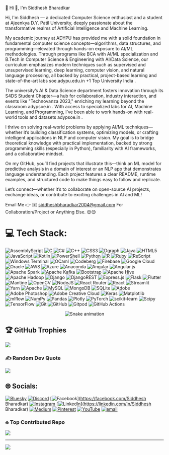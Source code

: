 💫 Hi 👋, I'm Siddhesh Bharadkar


Hi, I'm Siddhesh — a dedicated Computer Science enthusiast and a student at Ajeenkya D.Y. Patil University, deeply passionate about the transformative realms of Artificial Intelligence and Machine Learning.

My academic journey at ADYPU has provided me with a solid foundation in fundamental computer science concepts—algorithms, data structures, and programming—elevated through hands-on exposure to AI/ML methodologies. Through programs like BCA with AI/ML specialization and B.Tech in Computer Science & Engineering with AI/Data Science, our curriculum emphasizes modern techniques such as supervised and unsupervised learning, deep learning, computer vision, and natural language processing, all backed by practical, project-based learning and state-of-the-art labs 
soe.adypu.edu.in
+1
Top University India
.

The university’s AI & Data Science department fosters innovation through its S4DS Student Chapter—a hub for collaboration, industry interaction, and events like "Technovanza 2023," enriching my learning beyond the classroom 
adypsoe.in
. With access to specialized labs for AI, Machine Learning, and Programming, I’ve been able to work hands-on with real-world tools and datasets 
adypsoe.in
.

I thrive on solving real-world problems by applying AI/ML techniques—whether it’s building classification systems, optimizing models, or crafting intelligent applications in NLP and computer vision. My goal is to bridge theoretical knowledge with practical implementation, backed by strong programming skills (especially in Python), familiarity with AI frameworks, and a collaborative mindset.

On my GitHub, you’ll find projects that illustrate this—think an ML model for predictive analysis in a domain of interest or an NLP app that demonstrates language understanding. Each project features a clear README, runtime examples, and structured code to make things easy to follow and replicate.

Let’s connect—whether it’s to collaborate on open-source AI projects, exchange ideas, or contribute to exciting challenges in AI and ML!

Email Me 👉 ✉️ siddheshbharadkar2004@gmail.com For Collaboration/Project or Anything Else. 😊😊


# 💻 Tech Stack:
![AssemblyScript](https://img.shields.io/badge/assembly%20script-%23000000.svg?style=for-the-badge&logo=assemblyscript&logoColor=white) ![C](https://img.shields.io/badge/c-%2300599C.svg?style=for-the-badge&logo=c&logoColor=white) ![C#](https://img.shields.io/badge/c%23-%23239120.svg?style=for-the-badge&logo=csharp&logoColor=white) ![C++](https://img.shields.io/badge/c++-%2300599C.svg?style=for-the-badge&logo=c%2B%2B&logoColor=white) ![CSS3](https://img.shields.io/badge/css3-%231572B6.svg?style=for-the-badge&logo=css3&logoColor=white) ![Dgraph](https://img.shields.io/badge/dgraph-%23E50695.svg?style=for-the-badge&logo=dgraph&logoColor=white) ![Java](https://img.shields.io/badge/java-%23ED8B00.svg?style=for-the-badge&logo=openjdk&logoColor=white) ![HTML5](https://img.shields.io/badge/html5-%23E34F26.svg?style=for-the-badge&logo=html5&logoColor=white) ![JavaScript](https://img.shields.io/badge/javascript-%23323330.svg?style=for-the-badge&logo=javascript&logoColor=%23F7DF1E) ![Kotlin](https://img.shields.io/badge/kotlin-%237F52FF.svg?style=for-the-badge&logo=kotlin&logoColor=white) ![PowerShell](https://img.shields.io/badge/PowerShell-%235391FE.svg?style=for-the-badge&logo=powershell&logoColor=white) ![Python](https://img.shields.io/badge/python-3670A0?style=for-the-badge&logo=python&logoColor=ffdd54) ![R](https://img.shields.io/badge/r-%23276DC3.svg?style=for-the-badge&logo=r&logoColor=white) ![Ruby](https://img.shields.io/badge/ruby-%23CC342D.svg?style=for-the-badge&logo=ruby&logoColor=white) ![ReScript](https://img.shields.io/badge/rescript-%2314162c?style=for-the-badge&logo=rescript&logoColor=e34c4c) ![Windows Terminal](https://img.shields.io/badge/Windows%20Terminal-%234D4D4D.svg?style=for-the-badge&logo=windows-terminal&logoColor=white) ![OCaml](https://img.shields.io/badge/OCaml-%23E98407.svg?style=for-the-badge&logo=ocaml&logoColor=white) ![Codeberg](https://img.shields.io/badge/Codeberg-2185D0?style=for-the-badge&logo=Codeberg&logoColor=white) ![Firebase](https://img.shields.io/badge/firebase-%23039BE5.svg?style=for-the-badge&logo=firebase) ![Google Cloud](https://img.shields.io/badge/GoogleCloud-%234285F4.svg?style=for-the-badge&logo=google-cloud&logoColor=white) ![Oracle](https://img.shields.io/badge/Oracle-F80000?style=for-the-badge&logo=oracle&logoColor=white) ![AWS](https://img.shields.io/badge/AWS-%23FF9900.svg?style=for-the-badge&logo=amazon-aws&logoColor=white) ![Azure](https://img.shields.io/badge/azure-%230072C6.svg?style=for-the-badge&logo=microsoftazure&logoColor=white) ![Anaconda](https://img.shields.io/badge/Anaconda-%2344A833.svg?style=for-the-badge&logo=anaconda&logoColor=white) ![Angular](https://img.shields.io/badge/angular-%23DD0031.svg?style=for-the-badge&logo=angular&logoColor=white) ![Angular.js](https://img.shields.io/badge/angular.js-%23E23237.svg?style=for-the-badge&logo=angularjs&logoColor=white) ![Apache Spark](https://img.shields.io/badge/Apache%20Spark-FDEE21?style=for-the-badge&logo=apachespark&logoColor=black) ![Apache Kafka](https://img.shields.io/badge/Apache%20Kafka-000?style=for-the-badge&logo=apachekafka) ![Bootstrap](https://img.shields.io/badge/bootstrap-%238511FA.svg?style=for-the-badge&logo=bootstrap&logoColor=white) ![Apache Hive](https://img.shields.io/badge/Apache%20Hive-FDEE21?style=for-the-badge&logo=apachehive&logoColor=black) ![Apache Hadoop](https://img.shields.io/badge/Apache%20Hadoop-66CCFF?style=for-the-badge&logo=apachehadoop&logoColor=black) ![Django](https://img.shields.io/badge/django-%23092E20.svg?style=for-the-badge&logo=django&logoColor=white) ![DjangoREST](https://img.shields.io/badge/DJANGO-REST-ff1709?style=for-the-badge&logo=django&logoColor=white&color=ff1709&labelColor=gray) ![Express.js](https://img.shields.io/badge/express.js-%23404d59.svg?style=for-the-badge&logo=express&logoColor=%2361DAFB) ![Flask](https://img.shields.io/badge/flask-%23000.svg?style=for-the-badge&logo=flask&logoColor=white) ![Flutter](https://img.shields.io/badge/Flutter-%2302569B.svg?style=for-the-badge&logo=Flutter&logoColor=white) ![Mantine](https://img.shields.io/badge/Mantine-ffffff?style=for-the-badge&logo=Mantine&logoColor=339af0) ![OpenCV](https://img.shields.io/badge/opencv-%23white.svg?style=for-the-badge&logo=opencv&logoColor=white) ![NodeJS](https://img.shields.io/badge/node.js-6DA55F?style=for-the-badge&logo=node.js&logoColor=white) ![React Router](https://img.shields.io/badge/React_Router-CA4245?style=for-the-badge&logo=react-router&logoColor=white) ![React](https://img.shields.io/badge/react-%2320232a.svg?style=for-the-badge&logo=react&logoColor=%2361DAFB) ![Streamlit](https://img.shields.io/badge/Streamlit-%23FE4B4B.svg?style=for-the-badge&logo=streamlit&logoColor=white) ![Yarn](https://img.shields.io/badge/yarn-%232C8EBB.svg?style=for-the-badge&logo=yarn&logoColor=white) ![Apache](https://img.shields.io/badge/apache-%23D42029.svg?style=for-the-badge&logo=apache&logoColor=white) ![MySQL](https://img.shields.io/badge/mysql-4479A1.svg?style=for-the-badge&logo=mysql&logoColor=white) ![MongoDB](https://img.shields.io/badge/MongoDB-%234ea94b.svg?style=for-the-badge&logo=mongodb&logoColor=white) ![SQLite](https://img.shields.io/badge/sqlite-%2307405e.svg?style=for-the-badge&logo=sqlite&logoColor=white) ![Adobe](https://img.shields.io/badge/adobe-%23FF0000.svg?style=for-the-badge&logo=adobe&logoColor=white) ![Adobe Photoshop](https://img.shields.io/badge/adobe%20photoshop-%2331A8FF.svg?style=for-the-badge&logo=adobe%20photoshop&logoColor=white) ![Adobe Creative Cloud](https://img.shields.io/badge/Adobe%20Creative%20Cloud-DA1F26.svg?style=for-the-badge&logo=Adobe%20Creative%20Cloud&logoColor=white) ![Keras](https://img.shields.io/badge/Keras-%23D00000.svg?style=for-the-badge&logo=Keras&logoColor=white) ![Matplotlib](https://img.shields.io/badge/Matplotlib-%23ffffff.svg?style=for-the-badge&logo=Matplotlib&logoColor=black) ![mlflow](https://img.shields.io/badge/mlflow-%23d9ead3.svg?style=for-the-badge&logo=numpy&logoColor=blue) ![NumPy](https://img.shields.io/badge/numpy-%23013243.svg?style=for-the-badge&logo=numpy&logoColor=white) ![Pandas](https://img.shields.io/badge/pandas-%23150458.svg?style=for-the-badge&logo=pandas&logoColor=white) ![Plotly](https://img.shields.io/badge/Plotly-%233F4F75.svg?style=for-the-badge&logo=plotly&logoColor=white) ![PyTorch](https://img.shields.io/badge/PyTorch-%23EE4C2C.svg?style=for-the-badge&logo=PyTorch&logoColor=white) ![scikit-learn](https://img.shields.io/badge/scikit--learn-%23F7931E.svg?style=for-the-badge&logo=scikit-learn&logoColor=white) ![Scipy](https://img.shields.io/badge/SciPy-%230C55A5.svg?style=for-the-badge&logo=scipy&logoColor=%white) ![TensorFlow](https://img.shields.io/badge/TensorFlow-%23FF6F00.svg?style=for-the-badge&logo=TensorFlow&logoColor=white) ![Git](https://img.shields.io/badge/git-%23F05033.svg?style=for-the-badge&logo=git&logoColor=white) ![GitHub](https://img.shields.io/badge/github-%23121011.svg?style=for-the-badge&logo=github&logoColor=white) ![Gitpod](https://img.shields.io/badge/gitpod-f06611.svg?style=for-the-badge&logo=gitpod&logoColor=white) ![GitHub Actions](https://img.shields.io/badge/github%20actions-%232671E5.svg?style=for-the-badge&logo=githubactions&logoColor=white) 






<!-- Snake Game Repo View -->

<div align="center">
  <img src="https://profile-readme-generator.com/assets/snake.svg" alt="Snake animation" />
</div>

## 🏆 GitHub Trophies
![](https://github-profile-trophy.vercel.app/?username=Siddhesh-0926&theme=gruvbox&no-frame=false&no-bg=true&margin-w=4)

### ✍️ Random Dev Quote
![](https://quotes-github-readme.vercel.app/api?type=horizontal&theme=radical)

## 🌐 Socials:
[![Bluesky](https://img.shields.io/badge/bluesky-0285FF?style=for-the-badge&logo=bluesky&logoColor=%23FFFFFF)](https://bsky.app/profile/Siddhesh-0926) [![Discord](https://img.shields.io/badge/Discord-%237289DA.svg?logo=discord&logoColor=white)](https://discord.gg/siddheshbharadkar_00093) [![Facebook](https://img.shields.io/badge/Facebook-%231877F2.svg?logo=Facebook&logoColor=white)](https://facebook.com/Siddhesh Bharadkar) [![Instagram](https://img.shields.io/badge/Instagram-%23E4405F.svg?logo=Instagram&logoColor=white)](https://instagram.com/siddhesh_bharadkar) [![LinkedIn](https://img.shields.io/badge/LinkedIn-%230077B5.svg?logo=linkedin&logoColor=white)](https://linkedin.com/in/Siddhesh Bharadkar) [![Medium](https://img.shields.io/badge/Medium-12100E?logo=medium&logoColor=white)](https://medium.com/@Siddhesh123) [![Pinterest](https://img.shields.io/badge/Pinterest-%23E60023.svg?logo=Pinterest&logoColor=white)](https://pinterest.com/srbharadkar2004) [![YouTube](https://img.shields.io/badge/YouTube-%23FF0000.svg?logo=YouTube&logoColor=white)](https://youtube.com/@https://youtube.com/@siddheshbharadkar8548?si=vDCtiuzqNwO2o-RZ) [![email](https://img.shields.io/badge/Email-D14836?logo=gmail&logoColor=white)](mailto:srbharadkar2004@gmail.com) 


### 🔝 Top Contributed Repo
![](https://github-contributor-stats.vercel.app/api?username=Siddhesh-0926&limit=5&theme=dark&combine_all_yearly_contributions=true)

---
[![](https://visitcount.itsvg.in/api?id=Siddhesh-0926&icon=1&color=11)](https://visitcount.itsvg.in)

<!-- Proudly created with GPRM ( https://gprm.itsvg.in ) -->
